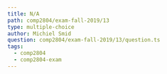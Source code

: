 ```yaml
---
title: N/A
path: comp2804/exam-fall-2019/13
type: multiple-choice
author: Michiel Smid
question: comp2804/exam-fall-2019/13/question.ts
tags:
  - comp2804
  - comp2804-exam
---
```

